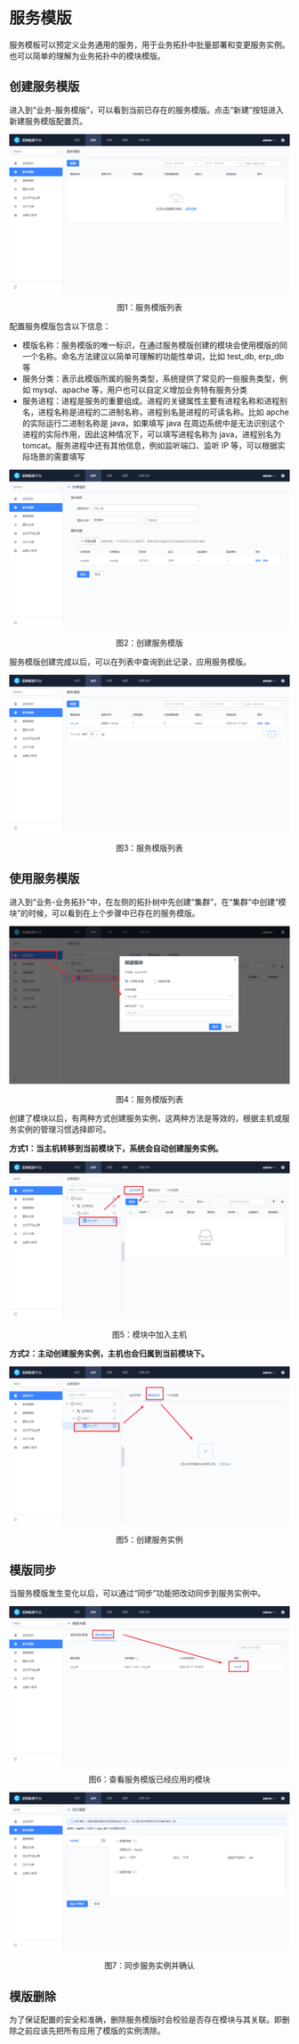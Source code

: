 # 服务模版

服务模板可以预定义业务通用的服务，用于业务拓扑中批量部署和变更服务实例。也可以简单的理解为业务拓扑中的模块模版。

## 创建服务模版

进入到“业务-服务模版”，可以看到当前已存在的服务模版。点击“新建”按钮进入新建服务模版配置页。

![1581925106522](../media/1581925106522.png)
<center>图1：服务模版列表</center>

配置服务模版包含以下信息：

- 模版名称：服务模版的唯一标识，在通过服务模版创建的模块会使用模版的同一个名称。命名方法建议以简单可理解的功能性单词，比如 test_db, erp_db 等
- 服务分类：表示此模版所属的服务类型，系统提供了常见的一些服务类型，例如 mysql、apache 等，用户也可以自定义增加业务特有服务分类
- 服务进程：进程是服务的重要组成。进程的关键属性主要有进程名称和进程别名，进程名称是进程的二进制名称，进程别名是进程的可读名称。比如 apche 的实际运行二进制名称是 java，如果填写 java 在周边系统中是无法识别这个进程的实际作用，因此这种情况下，可以填写进程名称为 java，进程别名为 tomcat。服务进程中还有其他信息，例如监听端口、监听 IP 等，可以根据实际场景的需要填写

![1581925661317](../media/1581925661317.png)
<center>图2：创建服务模版</center>

服务模版创建完成以后，可以在列表中查询到此记录，应用服务模版。

![1581926580549](../media/1581926580549.png)
<center>图3：服务模版列表</center>

## 使用服务模版

进入到“业务-业务拓扑”中，在左侧的拓扑树中先创建“集群”，在“集群”中创建“模块”的时候，可以看到在上个步骤中已存在的服务模版。

![1581928555647](../media/1581928555647.png)
<center>图4：服务模版列表</center>

创建了模块以后，有两种方式创建服务实例，这两种方法是等效的，根据主机或服务实例的管理习惯选择即可。

**方式1：当主机转移到当前模块下，系统会自动创建服务实例。**

![1581928809924](../media/1581928809924.png)
<center>图5：模块中加入主机</center>

**方式2：主动创建服务实例，主机也会归属到当前模块下。**

![1581928770061](../media/1581928770061.png)
<center>图5：创建服务实例</center>

## 模版同步

当服务模版发生变化以后，可以通过“同步”功能把改动同步到服务实例中。

![1581929521663](../media/1581929521663.png)
<center>图6：查看服务模版已经应用的模块</center>

![1581929561151](../media/1581929561151.png)
<center>图7：同步服务实例并确认</center>


## 模版删除

为了保证配置的安全和准确，删除服务模版时会校验是否存在模块与其关联。即删除之前应该先把所有应用了模版的实例清除。
